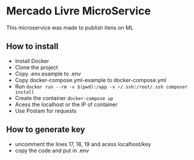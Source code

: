 # Mercado Livre MicroService

This microservice was made to publish itens on ML

## How to install

- Install Docker
- Clone the project
- Copy .env.example to .env
- Copy docker-compose.yml-example to docker-compose.yml
- Run `docker run --rm -v $(pwd):/app -v ~/.ssh:/root/.ssh composer install`
- Create the container `docker-compose up`
- Acess the localhost or the IP of container
- Use Postam for requests

## How to generate key
- uncomment the lines 17, 18, 19 and acess localhost/key
- copy the code and put in .env